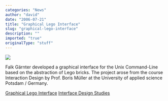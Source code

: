 ```yaml
---
categories: "News"
author: "david"
date: "2006-07-21"
title: "Graphical Lego Interface"
slug: "graphical-lego-interface"
description: ""
imported: "true"
originalType: "stuff"
---
```



![](gaertner_detail2.jpg)

Falk Gärnter developed a graphical interface for the Unix Command-Line based on the abstraction of Lego bricks. The project arose from the course Interaction Design by Prof. Boris Müller at the University of applied science Potsdam / Germany. 

[Graphical Lego Interface](http://interface.fh-potsdam.de/popups/gaertner.html)
[Interface Design Studies](http://interface.fh-potsdam.de)